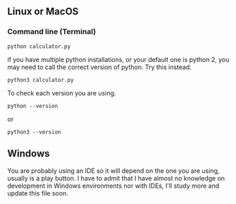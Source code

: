 ## Linux or MacOS

### Command line (Terminal)

`python calculator.py`

if you have multiple python installations, or your default one is python 2, you may need to call the correct version of python. Try this instead.

`python3 calculator.py`

To check each version you are using.

`python --version`

or

`python3 --version`

## Windows

You are probably using an IDE so it will depend on the one you are using, usually is a play button. I have to admit that I have almost no knowledge on development in Windows environments nor with IDEs, I'll study more and update this file soon.
